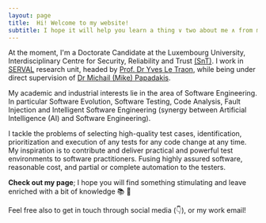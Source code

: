 ```yaml
---
layout: page
title:  Hi! Welcome to my website!
subtitle: I hope it will help you learn a thing ∨ two about me ∧ from me (possibly)
---
```


At the moment, I'm a Doctorate Candidate at the Luxembourg University, Interdisciplinary Centre for Security, Reliability and Trust [(SnT)](https://wwwfr.uni.lu/snt). I work in [SERVAL](https://wwwfr.uni.lu/snt/research/serval) research unit, headed by [Prof. Dr Yves Le Traon](https://wwwfr.uni.lu/snt/people/yves_le_traon), while being under direct supervision of [Dr Michail (Mike) Papadakis](https://mpapad.github.io/).

My academic and industrial interests lie in the area of Software Engineering. In particular Software Evolution, Software Testing, Code Analysis, Fault Injection and Intelligent Software Engineering (synergy between Artificial Intelligence (AI) and Software Engineering).

I tackle the problems of selecting high-quality test cases, identification, prioritization and execution of any tests for any code change at any time. 
My inspiration is to contribute and deliver practical and powerful test environments to software practitioners. Fusing highly assured software, reasonable cost, and partial or complete automation to the testers. 

**Check out my page**; I hope you will find something stimulating and leave enriched with a bit of knowledge :books:  :evergreen_tree: 

Feel free also to get in touch through social media (👇), or my work email!
